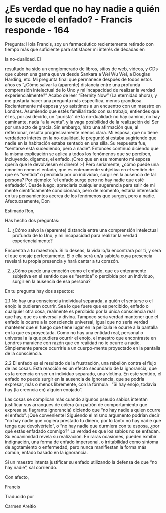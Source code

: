 # ¿Es verdad que no hay nadie a quién le sucede el enfado? - Francis responde - 164

Pregunta: Hola Francis, soy un farmac&eacute;utico recientemente retirado con tiempo m&aacute;s que suficiente para satisfacer mi inter&eacute;s de d&eacute;cadas en 

la no-dualidad. El

 resultado ha sido un conglomerado de libros, sitios de web, videos, y CDs que cubren una gama que va desde Sankara a Wei Wu Wei, a Douglas Harding, etc. Mi pregunta final que permanece despu&eacute;s de todos estos a&ntilde;os es &ldquo;&iquest;C&oacute;mo salvar la (aparente) distancia entre una profunda comprensi&oacute;n intelectual de lo Uno y mi incapacidad de realizar la verdad experiencialmente?&rdquo; Acabo de leer &ldquo;Eternity Now&rdquo; (La eternidad ahora), y me gustar&iacute;a hacer una pregunta m&aacute;s espec&iacute;fica, menos grandiosa. Recientemente mi esposa y yo asistimos a un encuentro con un maestro en Londres. Asumiendo que est&eacute;s familiarizado con su trabajo, entiendes que &eacute;l es, por as&iacute; decirlo, un &ldquo;purista&rdquo; de la no-dualidad: no hay camino, no hay caminante, nada &ldquo;a la venta&rdquo;, y la vaga posibilidad de la realizaci&oacute;n del Ser por una acto de gracia. Sin embargo, hizo una afirmaci&oacute;n que, al reflexionar, resulta progresivamente menos clara. Mi esposa, que no tiene verdadero inter&eacute;s en la no-dualidad, le pregunt&oacute; si estaba sugiriendo que nadie en la habitaci&oacute;n estaba sentado en una silla. Su respuesta fue, &ldquo;sentarse est&aacute; sucediendo, pero a nadie&rdquo;. Entonces continu&oacute; diciendo que la misma explicaci&oacute;n se aplica a todos los fen&oacute;menos que se perciben, incluyendo, digamos, el enfado. &iexcl;Creo que en ese momento mi esposa quer&iacute;a que le devolviesen el dinero! :-) Pero seriamente, &iquest;c&oacute;mo puede una emoci&oacute;n como el enfado, que es enteramente subjetiva en el sentido de que es &ldquo;sentida&rdquo; o percibida por un individuo, surgir en la ausencia de tal persona? Por ejemplo: &ldquo;el enfado surge pero no hay nadie que est&eacute; enfadado&rdquo;. Desde luego, apreciar&iacute;a cualquier sugerencia para salir de mi mente cient&iacute;ficamente condicionada, pero de momento, estar&iacute;a interesado en tus pensamientos acerca de los fen&oacute;menos que surgen, pero a nadie. Afectuosamente, Don

Estimado Ron,

Has hecho dos preguntas:

1. &iquest;C&oacute;mo salvo la (aparente) distancia entre una comprensi&oacute;n intelectual profunda de lo Uno, y mi incapacidad para realizar la verdad experiencialmente?

Encuentra a tu maestro/a. Si lo deseas, la vida lo/la encontrar&aacute; por ti, y ser&aacute; el que encaje perfectamente. El o ella ser&aacute; un/a sabio/a cuya presencia revelar&aacute; tu propia presencia y har&aacute; cantar a tu coraz&oacute;n.

2. &iquest;C&oacute;mo puede una emoci&oacute;n como el enfado, que es enteramente subjetiva en el sentido que es &ldquo;sentida&rdquo; o percibida por un individuo, surgir en la ausencia de esa persona?

En tu pregunta hay dos aspectos:

2.1 No hay una consciencia individual separada, a qui&eacute;n el sentarse o el enojo le pudieran ocurrir. Sea lo que fuere que es percibido, enfado o cualquier otra cosa, realmente es percibido por la &uacute;nica consciencia real que hay, que es universal y divina. Tampoco ser&iacute;a verdad mantener que el enfado le ocurre a la consciencia universal, igual que no ser&iacute;a verdad mantener que el fuego que tiene lugar en la pel&iacute;cula le ocurre a la pantalla en la que es proyectada. Como no hay una entidad real, personal o universal a la que pudiera ocurrir el enojo, el maestro que encontraste en Londres mantiene con raz&oacute;n que en realidad no le ocurre a nadie. Simplemente parece ocurrirle a un cuerpo-mente proyectado en la pantalla de la consciencia.

2.2 El enfado es el resultado de la frustraci&oacute;n, una rebeli&oacute;n contra el flujo de las cosas. Esta reacci&oacute;n es un efecto secundario de la ignorancia, que es la creencia en ser un individuo separado, una v&iacute;ctima. En este sentido, el enfado no puede surgir en la ausencia de ignorancia, que se podr&iacute;a expresar, m&aacute;s o menos libremente, con la f&oacute;rmula
&nbsp; 
&ldquo;Si hay enojo, todav&iacute;a hay (la creencia en) alguien enojado&rdquo;.

Las cosas se complican m&aacute;s cuando algunos pseudo sabios intentan justificar sus arranques de c&oacute;lera (un patr&oacute;n de comportamiento que expresa su flagrante ignorancia) diciendo que &ldquo;no hay nadie a quien ocurre el enfado&rdquo;. &iexcl;Qu&eacute; conveniente! Siguiendo el mismo argumento podr&iacute;an decir &ldquo;no hay nadie que cogiera prestado tu dinero, por lo tanto no hay nadie que tenga que devolv&eacute;rtelo&rdquo;, o &ldquo;no hay nadie que durmiera con tu esposa, &iquest;por qu&eacute; est&aacute;s enfadado conmigo?&rdquo; La verdad es que los sabios no se enfadan. Su ecuanimidad revela su realizaci&oacute;n. En raras ocasiones, pueden exhibir indignaci&oacute;n, una forma de enfado impersonal, o irritabilidad como s&iacute;ntoma de agotamiento o enfermedad, pero nunca manifiestan la forma m&aacute;s com&uacute;n, enfado basado en la ignorancia.

Si un maestro intenta justificar su enfado utilizando la defensa de que &ldquo;no hay nadie&rdquo;, sal corriendo.

Con afecto, 

Francis

Traducido por 

Carmen Areitio


